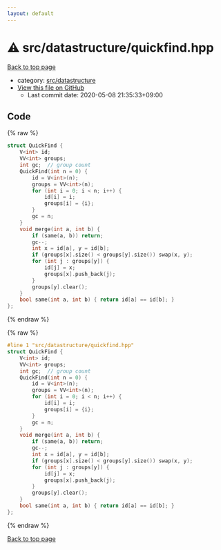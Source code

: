 ```yaml
---
layout: default
---
```


<!-- mathjax config similar to math.stackexchange -->
<script type="text/javascript" async
  src="https://cdnjs.cloudflare.com/ajax/libs/mathjax/2.7.5/MathJax.js?config=TeX-MML-AM_CHTML">
</script>
<script type="text/x-mathjax-config">
  MathJax.Hub.Config({
    TeX: { equationNumbers: { autoNumber: "AMS" }},
    tex2jax: {
      inlineMath: [ ['$','$'] ],
      processEscapes: true
    },
    "HTML-CSS": { matchFontHeight: false },
    displayAlign: "left",
    displayIndent: "2em"
  });
</script>

<script type="text/javascript" src="https://cdnjs.cloudflare.com/ajax/libs/jquery/3.4.1/jquery.min.js"></script>
<script src="https://cdn.jsdelivr.net/npm/jquery-balloon-js@1.1.2/jquery.balloon.min.js" integrity="sha256-ZEYs9VrgAeNuPvs15E39OsyOJaIkXEEt10fzxJ20+2I=" crossorigin="anonymous"></script>
<script type="text/javascript" src="../../../assets/js/copy-button.js"></script>
<link rel="stylesheet" href="../../../assets/css/copy-button.css" />


# :warning: src/datastructure/quickfind.hpp

<a href="../../../index.html">Back to top page</a>

* category: <a href="../../../index.html#057cdb199a48f765d2786c323ec11d3a">src/datastructure</a>
* <a href="{{ site.github.repository_url }}/blob/master/src/datastructure/quickfind.hpp">View this file on GitHub</a>
    - Last commit date: 2020-05-08 21:35:33+09:00




## Code

<a id="unbundled"></a>
{% raw %}
```cpp
struct QuickFind {
    V<int> id;
    VV<int> groups;
    int gc;  // group count
    QuickFind(int n = 0) {
        id = V<int>(n);
        groups = VV<int>(n);
        for (int i = 0; i < n; i++) {
            id[i] = i;
            groups[i] = {i};
        }
        gc = n;
    }
    void merge(int a, int b) {
        if (same(a, b)) return;
        gc--;
        int x = id[a], y = id[b];
        if (groups[x].size() < groups[y].size()) swap(x, y);
        for (int j : groups[y]) {
            id[j] = x;
            groups[x].push_back(j);
        }
        groups[y].clear();
    }
    bool same(int a, int b) { return id[a] == id[b]; }
};

```
{% endraw %}

<a id="bundled"></a>
{% raw %}
```cpp
#line 1 "src/datastructure/quickfind.hpp"
struct QuickFind {
    V<int> id;
    VV<int> groups;
    int gc;  // group count
    QuickFind(int n = 0) {
        id = V<int>(n);
        groups = VV<int>(n);
        for (int i = 0; i < n; i++) {
            id[i] = i;
            groups[i] = {i};
        }
        gc = n;
    }
    void merge(int a, int b) {
        if (same(a, b)) return;
        gc--;
        int x = id[a], y = id[b];
        if (groups[x].size() < groups[y].size()) swap(x, y);
        for (int j : groups[y]) {
            id[j] = x;
            groups[x].push_back(j);
        }
        groups[y].clear();
    }
    bool same(int a, int b) { return id[a] == id[b]; }
};

```
{% endraw %}

<a href="../../../index.html">Back to top page</a>

